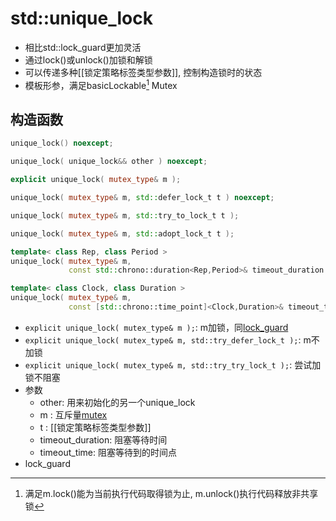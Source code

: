 # std::unique_lock

- 相比std::lock_guard更加灵活
- 通过lock()或unlock()加锁和解锁
- 可以传递多种[[锁定策略标签类型参数]], 控制构造锁时的状态
- 模板形参，满足basicLockable[^lock] Mutex
 [^lock]: 满足m.lock()能为当前执行代码取得锁为止, m.unlock()执行代码释放非共享锁
 
## 构造函数 

```c++
unique_lock() noexcept;

unique_lock( unique_lock&& other ) noexcept;

explicit unique_lock( mutex_type& m );

unique_lock( mutex_type& m, std::defer_lock_t t ) noexcept;

unique_lock( mutex_type& m, std::try_to_lock_t t );

unique_lock( mutex_type& m, std::adopt_lock_t t );

template< class Rep, class Period >  
unique_lock( mutex_type& m,  
             const std::chrono::duration<Rep,Period>& timeout_duration );

template< class Clock, class Duration >  
unique_lock( mutex_type& m,  
             const [std::chrono::time_point]<Clock,Duration>& timeout_time );
```

- `explicit unique_lock( mutex_type& m );`: m加锁，同[lock_guard](std_lock_guard.md)
- `explicit unique_lock( mutex_type& m, std::try_defer_lock_t );`: m不加锁
- `explicit unique_lock( mutex_type& m, std::try_try_lock_t );`: 尝试加锁不阻塞
- 参数
  - other: 用来初始化的另一个unique_lock
  - m : 互斥量[mutex](标准库mutex.md)
  - t : [[锁定策略标签类型参数]]
  - timeout_duration: 阻塞等待时间
  - timeout_time: 阻塞等待到的时间点
- lock_guard  
